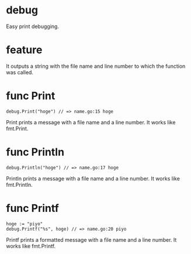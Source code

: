 # debug

Easy print debugging.

# feature

It outputs a string with the file name and line number to which the function was called.


# func Print

```
debug.Print("hoge") // => name.go:15 hoge
```

Print prints a message with a file name and a line number.
It works like fmt.Print.

# func Println

```
debug.Println("hoge") // => name.go:17 hoge
```
Println prints a message with a file name and a line number.
It works like fmt.Println.

# func Printf

```
hoge := "piyo"
debug.Printf("%s", hoge) // => name.go:20 piyo
```

Printf prints a formatted message with a file name and a line number.
It works like fmt.Printf.
